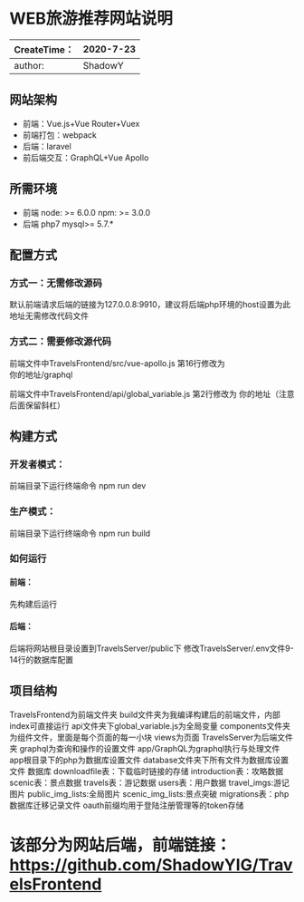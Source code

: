 
# WEB旅游推荐网站说明


| CreateTime： | 2020-7-23 |
| ------------ | --------- |
| author:      | ShadowY   |

## 网站架构

* 前端：Vue.js+Vue Router+Vuex
* 前端打包：webpack
* 后端：laravel
* 前后端交互：GraphQL+Vue Apollo

## 所需环境

* 前端
    node: >= 6.0.0
    npm: >= 3.0.0
* 后端
    php7
    mysql>= 5.7.*

## 配置方式

### 方式一：无需修改源码

默认前端请求后端的链接为127.0.0.8:9910，建议将后端php环境的host设置为此地址无需修改代码文件

### 方式二：需要修改源代码

前端文件中TravelsFrontend/src/vue-apollo.js 第16行修改为   
你的地址/graphql

前端文件中TravelsFrontend/api/global_variable.js 第2行修改为
你的地址（注意后面保留斜杠）

## 构建方式

### 开发者模式：

前端目录下运行终端命令
npm run dev

### 生产模式：

前端目录下运行终端命令
npm run build

### 如何运行

#### 前端：

先构建后运行

#### 后端：

后端将网站根目录设置到TravelsServer/public下
修改TravelsServer/.env文件9-14行的数据库配置

## 项目结构

TravelsFrontend为前端文件夹
		 build文件夹为我编译构建后的前端文件，内部index可直接运行
		 api文件夹下global_variable.js为全局变量
		 components文件夹为组件文件，里面是每个页面的每一小块
		 views为页面
TravelsServer为后端文件夹
		 graphql为查询和操作的设置文件
		 app/GraphQL为graphql执行与处理文件
		 app根目录下的php为数据库设置文件
		 database文件夹下所有文件为数据库设置文件
数据库
		 downloadfile表：下载临时链接的存储
		 introduction表：攻略数据
		 scenic表：景点数据
		 travels表：游记数据
		 users表：用户数据
		 travel_imgs:游记图片
		 public_img_lists:全局图片
		 scenic_img_lists:景点突破
		 migrations表：php数据库迁移记录文件
		 oauth前缀均用于登陆注册管理等的token存储

# 该部分为网站后端，前端链接：https://github.com/ShadowYIG/TravelsFrontend
